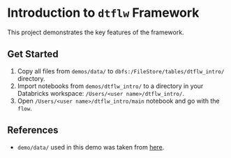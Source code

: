 # Introduction to `dtflw` Framework
This project demonstrates the key features of the framework.

## Get Started
1. Copy all files from `demos/data/` to `dbfs:/FileStore/tables/dtflw_intro/` directory.
2. Import notebooks from `demos/dtflw_intro/` to a directory in your Databricks workspace: `/Users/<user name>/dtflw_intro/`.
3. Open `/Users/<user name>/dtflw_intro/main` notebook and go with the `flow`.

## References
- `demo/data/` used in this demo was taken from [here](https://github.com/graphql-compose/graphql-compose-examples/tree/master/examples/northwind/data/csv). 

